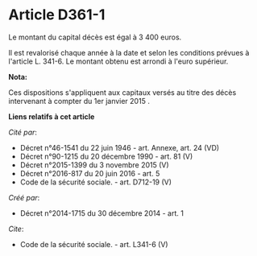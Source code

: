 # Article D361-1

Le montant du capital décès est égal à 3 400 euros. 

Il est revalorisé chaque année à la date et selon les conditions prévues à l'article L. 341-6. Le montant obtenu est arrondi
à l'euro supérieur.

**Nota:**

Ces dispositions s'appliquent aux capitaux versés au titre des décès intervenant à compter du 1er janvier 2015 .

**Liens relatifs à cet article**

_Cité par_:

  - Décret n°46-1541 du 22 juin 1946 - art. Annexe, art. 24 (VD)
  - Décret n°90-1215 du 20 décembre 1990 - art. 81 (V)
  - Décret n°2015-1399 du 3 novembre 2015 (V)
  - Décret n°2016-817 du 20 juin 2016 - art. 5
  - Code de la sécurité sociale. - art. D712-19 (V)

_Créé par_:

  - Décret n°2014-1715 du 30 décembre 2014 - art. 1

_Cite_:

  - Code de la sécurité sociale. - art. L341-6 (V)
